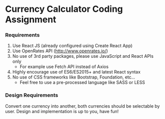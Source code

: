# Currency Calculator Coding Assignment

### Requirements
1. Use React JS (already configured using Create React App)
2. Use OpenRates API (http://www.openrates.io/)
3. No use of 3rd party packages, please use JavaScript and React APIs only
    * For example use Fetch API instead of Axios
4. Highly encourage use of ES6/ES2015+ and latest React syntax
5. No use of CSS frameworks like Bootstrap, Foundation, etc...
    * Feel free to use a pre-processed language like SASS or LESS

### Design Requirements
Convert one currency into another, both currencies should be selectable by user. Design and implementation is up to you, have fun!